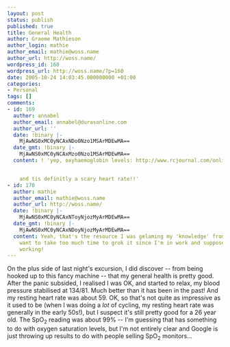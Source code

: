 ```yaml
---
layout: post
status: publish
published: true
title: General Health
author: Graeme Mathieson
author_login: mathie
author_email: mathie@woss.name
author_url: http://woss.name/
wordpress_id: 160
wordpress_url: http://woss.name/?p=160
date: 2005-10-24 14:03:45.000000000 +01:00
categories:
- Personal
tags: []
comments:
- id: 169
  author: annabel
  author_email: annabel@durasonline.com
  author_url: ''
  date: !binary |-
    MjAwNS0xMC0yNCAxNDo0Nzo1MSArMDEwMA==
  date_gmt: !binary |-
    MjAwNS0xMC0yNCAxMzo0Nzo1MSArMDEwMA==
  content: ! 'yep, oxyhaemoglobin levels: http://www.rcjournal.com/online_resources/cpgs/pulsecpg.html


    and tis definitly a scary heart rate!!'
- id: 170
  author: mathie
  author_email: mathie@woss.name
  author_url: http://woss.name/
  date: !binary |-
    MjAwNS0xMC0yNCAxNToyNjozMyArMDEwMA==
  date_gmt: !binary |-
    MjAwNS0xMC0yNCAxNDoyNjozMyArMDEwMA==
  content: Yeah, that's the resource I was gelaming my 'knowledge' from.  I didn't
    want to take too much time to grok it since I'm in work and supposed to be, well,
    working!
---
```

On the plus side of last night's excursion, I did discover -- from being hooked up to this fancy machine -- that my general health is pretty good.  After the panic subsided, I realised I was OK, and started to relax, my blood pressure stabilised at 134/81.  Much better than it has been in the past!  And my resting heart rate was about 59.  OK, so that's not quite as impressive as it used to be (when I was doing a <em>lot</em> of cycling, my resting heart rate was generally in the early 50s!), but I suspect it's still pretty good for a 26 year old.  The SpO<sub>2</sub> reading was about 99% -- I'm guessing that has something to do with oxygen saturation levels, but I'm not entirely clear and Google is just throwing up results to do with people selling SpO<sub>2</sub> monitors...
